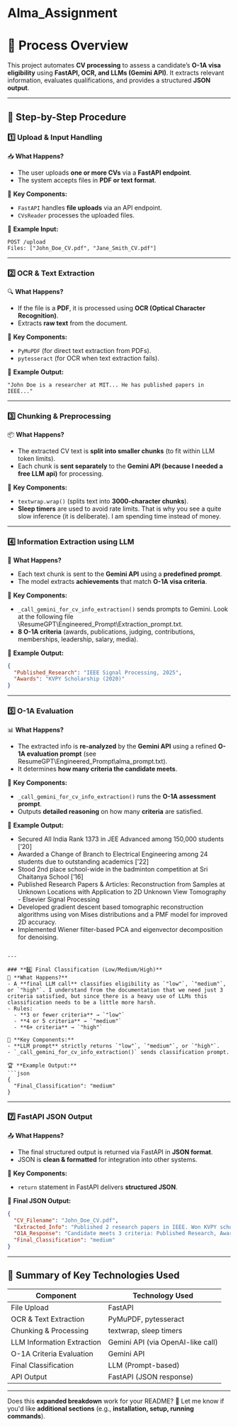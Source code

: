 # Alma_Assignment
# **📌 Process Overview**  

This project automates **CV processing** to assess a candidate’s **O-1A visa eligibility** using **FastAPI, OCR, and LLMs (Gemini API)**. It extracts relevant information, evaluates qualifications, and provides a structured **JSON output**.  

---

## **🔹 Step-by-Step Procedure**  

### **1️⃣ Upload & Input Handling**  
📥 **What Happens?**  
- The user uploads **one or more CVs** via a **FastAPI endpoint**.  
- The system accepts files in **PDF or text format**.  

📌 **Key Components:**  
- `FastAPI` handles **file uploads** via an API endpoint.  
- `CVsReader` processes the uploaded files.  

📂 **Example Input:**  
```
POST /upload
Files: ["John_Doe_CV.pdf", "Jane_Smith_CV.pdf"]
```

---

### **2️⃣ OCR & Text Extraction**  
🔍 **What Happens?**  
- If the file is a **PDF**, it is processed using **OCR (Optical Character Recognition)**.  
- Extracts **raw text** from the document.  

📌 **Key Components:**  
- `PyMuPDF` (for direct text extraction from PDFs).  
- `pytesseract` (for OCR when text extraction fails).  

📝 **Example Output:**  
```
"John Doe is a researcher at MIT... He has published papers in IEEE..."
```

---

### **3️⃣ Chunking & Preprocessing**  
📦 **What Happens?**  
- The extracted CV text is **split into smaller chunks** (to fit within LLM token limits).  
- Each chunk is **sent separately** to the **Gemini API (because I needed a free LLM api)** for processing.  

📌 **Key Components:**  
- `textwrap.wrap()` (splits text into **3000-character chunks**).  
- **Sleep timers** are used to avoid rate limits. That is why you see a quite slow inference (it is deliberate). I am spending time instead of money.  

---

### **4️⃣ Information Extraction using LLM**  
🤖 **What Happens?**  
- Each text chunk is sent to the **Gemini API** using a **predefined prompt**.  
- The model extracts **achievements** that match **O-1A visa criteria**.  

📌 **Key Components:**  
- `_call_gemini_for_cv_info_extraction()` sends prompts to Gemini.  Look at the following file \ResumeGPT\Engineered_Prompt\Extraction_prompt.txt.
- **8 O-1A criteria** (awards, publications, judging, contributions, memberships, leadership, salary, media).  

📜 **Example Output:**  
```json
{
  "Published_Research": "IEEE Signal Processing, 2025",
  "Awards": "KVPY Scholarship (2020)"
}
```

---

### **5️⃣ O-1A Evaluation**  
📊 **What Happens?**  
- The extracted info is **re-analyzed** by the **Gemini API** using a refined **O-1A evaluation prompt** (see ResumeGPT\Engineered_Prompt\alma_prompt.txt).  
- It determines **how many criteria the candidate meets**.  

📌 **Key Components:**  
- `_call_gemini_for_cv_info_extraction()` runs the **O-1A assessment prompt**.  
- Outputs **detailed reasoning** on how many **criteria** are satisfied.  

📝 **Example Output:**  
- Secured All India Rank 1373 in JEE Advanced among 150,000 students [’20]
- Awarded a Change of Branch to Electrical Engineering among 24 students due to outstanding academics [’22]
- Stood 2nd place school-wide in the badminton competition at Sri Chaitanya School [’16]
- Published Research Papers & Articles: Reconstruction from Samples at Unknown Locations with Application to 2D Unknown View Tomography - Elsevier Signal Processing
- Developed gradient descent based tomographic reconstruction algorithms using von Mises distributions and a PMF model for improved 2D accuracy.
- Implemented Wiener filter-based PCA and eigenvector decomposition for denoising.

```

---

### **6️⃣ Final Classification (Low/Medium/High)**  
🏅 **What Happens?**  
- A **final LLM call** classifies eligibility as `"low"`, `"medium"`, or `"high"`. I understand from the documentation that we need just 3 criteria satisfied, but since there is a heavy use of LLMs this classification needs to be a little more harsh.  
- Rules:  
  - **3 or fewer criteria** → `"low"`  
  - **4 or 5 criteria** → `"medium"`  
  - **6+ criteria** → `"high"`  

📌 **Key Components:**  
- **LLM prompt** strictly returns `"low"`, `"medium"`, or `"high"`.  
- `_call_gemini_for_cv_info_extraction()` sends classification prompt.  

🏆 **Example Output:**  
```json
{
  "Final_Classification": "medium"
}
```

---

### **7️⃣ FastAPI JSON Output**  
📤 **What Happens?**  
- The final structured output is returned via FastAPI in **JSON format**.  
- JSON is **clean & formatted** for integration into other systems.  

📌 **Key Components:**  
- `return` statement in FastAPI delivers **structured JSON**.  

📜 **Final JSON Output:**  
```json
{
  "CV_Filename": "John_Doe_CV.pdf",
  "Extracted_Info": "Published 2 research papers in IEEE. Won KVPY scholarship.",
  "O1A_Response": "Candidate meets 3 criteria: Published Research, Awards, Judging.",
  "Final_Classification": "medium"
}
```

---

## **🎯 Summary of Key Technologies Used**  
| **Component**            | **Technology Used** |
|-------------------------|-------------------|
| File Upload            | FastAPI           |
| OCR & Text Extraction  | PyMuPDF, pytesseract |
| Chunking & Processing  | textwrap, sleep timers |
| LLM Information Extraction | Gemini API (via OpenAI-like call) |
| O-1A Criteria Evaluation | Gemini API       |
| Final Classification   | LLM (Prompt-based) |
| API Output             | FastAPI (JSON response) |

---

Does this **expanded breakdown** work for your README? 🚀 Let me know if you'd like **additional sections** (e.g., **installation, setup, running commands**).
